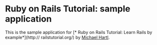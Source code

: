 
# Ruby on Rails Tutorial: sample application

This is the sample application for
[* Ruby on Rails Tutorial: Learn Rails by example*](http:// railstutorial.org/) by [Michael Hartl](http://michaelhartl.com/).




